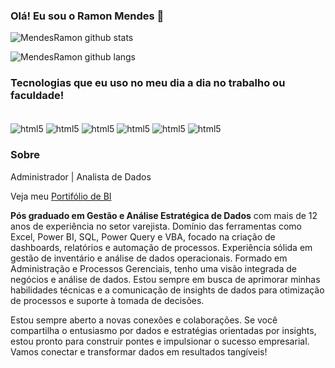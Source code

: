 
### Olá! Eu sou o Ramon Mendes 👋

![MendesRamon github stats](https://github-readme-stats.vercel.app/api?username=MendesRamon&show_icons=true&include_all_commits=true&count_private=true&locale=pt-br&theme=tokyonight)

![MendesRamon github langs](https://github-readme-stats.vercel.app/api/top-langs/?username=MendesRamon&locale=pt-br&theme=tokyonight)



### Tecnologias que eu uso no meu dia a dia no trabalho ou faculdade!

<div stile="display: inline_block"><br/>
    <img align="center" alt="html5" src="https://img.shields.io/badge/Python-3776AB?style=for-the-badge&logo=python&logoColor=white" />
    <img align="center" alt="html5" src="https://img.shields.io/badge/R-276DC3?style=for-the-badge&logo=r&logoColor=white" />
    <img align="center" alt="html5" src="https://img.shields.io/badge/Microsoft%20SQL%20Server-CC2927.svg?style=for-the-badge&logo=Microsoft-SQL-Server&logoColor=white" />
    <img align="center" alt="html5" src="https://img.shields.io/badge/Microsoft_Excel-217346?style=for-the-badge&logo=microsoft-excel&logoColor=white" />
    <img align="center" alt="html5" src="https://img.shields.io/badge/Power%20BI-F2C811.svg?style=for-the-badge&logo=Power-BI&logoColor=black" >
    <img align="center" alt="html5" src="https://img.shields.io/badge/Knime-E0E5EC.svg?style=for-the-badge&logo=Knime&logoColor=#FDD800" >
</div>

<p></p>
<p></p>

### Sobre

Administrador | Analista de Dados 
 
Veja meu [Portifólio de BI](https://sites.google.com/view/portifliobi/in%C3%ADcio?authuser=0)


**Pós graduado em Gestão e Análise Estratégica de Dados** com mais de 12 anos de experiência no setor varejista. Domínio das ferramentas como Excel, Power BI, SQL, Power Query e VBA, focado na criação de dashboards, relatórios e automação de processos. Experiência sólida em gestão de inventário e análise de dados operacionais. Formado em Administração e Processos Gerenciais, tenho uma visão integrada de negócios e análise de dados. Estou sempre em busca de aprimorar minhas habilidades técnicas e a comunicação de insights de dados para otimização de processos e suporte à tomada de decisões.

Estou sempre aberto a novas conexões e colaborações. Se você compartilha o entusiasmo por dados e estratégias orientadas por insights, estou pronto para construir pontes e impulsionar o sucesso empresarial. Vamos conectar e transformar dados em resultados tangíveis!




